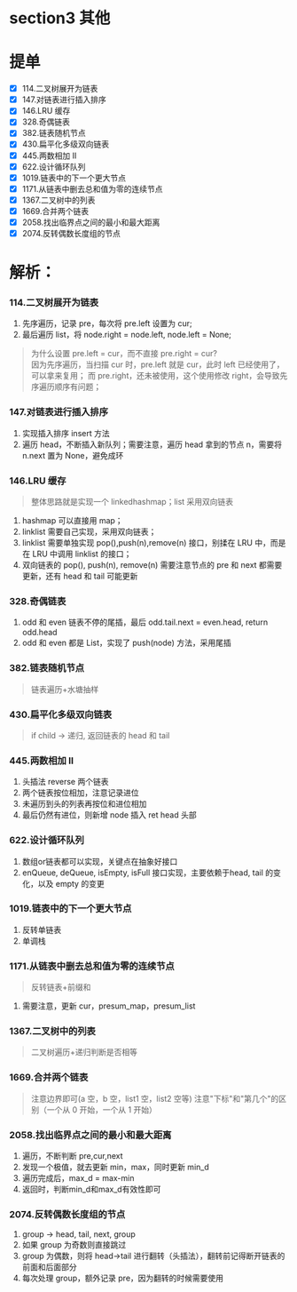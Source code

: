 # section3 其他
# 提单
- [x] 114.二叉树展开为链表
- [x] 147.对链表进行插入排序
- [x] 146.LRU 缓存
- [x] 328.奇偶链表
- [x] 382.链表随机节点
- [x] 430.扁平化多级双向链表
- [x] 445.两数相加 II
- [x] 622.设计循环队列
- [x] 1019.链表中的下一个更大节点
- [x] 1171.从链表中删去总和值为零的连续节点
- [x] 1367.二叉树中的列表
- [x] 1669.合并两个链表
- [x] 2058.找出临界点之间的最小和最大距离
- [x] 2074.反转偶数长度组的节点

# 解析：
### 114.二叉树展开为链表
1. 先序遍历，记录 pre，每次将 pre.left 设置为 cur;  
2. 最后遍历 list，将 node.right = node.left, node.left = None;
> 为什么设置 pre.left = cur，而不直接 pre.right = cur?  
> 因为先序遍历，当扫描 cur 时，pre.left 就是 cur，此时 left 已经使用了，可以拿来复用；
而 pre.right，还未被使用，这个使用修改 right，会导致先序遍历顺序有问题；

### 147.对链表进行插入排序
1. 实现插入排序 insert 方法
2. 遍历 head，不断插入新队列；需要注意，遍历 head 拿到的节点 n，需要将 n.next 置为 None，避免成环

### 146.LRU 缓存
> 整体思路就是实现一个 linkedhashmap；list 采用双向链表
1. hashmap 可以直接用 map；
2. linklist 需要自己实现，采用双向链表；
3. linklist 需要单独实现 pop(),push(n),remove(n) 接口，别揉在 LRU 中，而是在 LRU 中调用 linklist 的接口；
4. 双向链表的 pop(), push(n), remove(n) 需要注意节点的 pre 和 next 都需要更新，还有 head 和 tail 可能更新

### 328.奇偶链表
1. odd 和 even 链表不停的尾插，最后 odd.tail.next = even.head, return odd.head  
2. odd 和 even 都是 List，实现了 push(node) 方法，采用尾插

### 382.链表随机节点
> 链表遍历+水塘抽样

### 430.扁平化多级双向链表
> if child -> 递归, 返回链表的 head 和 tail

### 445.两数相加 II
1. 头插法 reverse 两个链表  
2. 两个链表按位相加，注意记录进位
3. 未遍历到头的列表再按位和进位相加
4. 最后仍然有进位，则新增 node 插入 ret head 头部

### 622.设计循环队列
1. 数组or链表都可以实现，关键点在抽象好接口
2. enQueue, deQueue, isEmpty, isFull 接口实现，主要依赖于head, tail 的变化，以及 empty 的变更

### 1019.链表中的下一个更大节点
1. 反转单链表
2. 单调栈

### 1171.从链表中删去总和值为零的连续节点
> 反转链表+前缀和
1. 需要注意，更新 cur，presum_map，presum_list

### 1367.二叉树中的列表
> 二叉树遍历+递归判断是否相等

### 1669.合并两个链表
> 注意边界即可(a 空，b 空，list1 空，list2 空等)
> 注意"下标"和"第几个"的区别（一个从 0 开始，一个从 1 开始）

### 2058.找出临界点之间的最小和最大距离
1. 遍历，不断判断 pre,cur,next
2. 发现一个极值，就去更新 min，max，同时更新 min_d
3. 遍历完成后，max_d = max-min
4. 返回时，判断min_d和max_d有效性即可

### 2074.反转偶数长度组的节点
1. group -> head, tail, next, group
2. 如果 group 为奇数则直接跳过
3. group 为偶数，则将 head->tail 进行翻转（头插法），翻转前记得断开链表的前面和后面部分
4. 每次处理 group，额外记录 pre，因为翻转的时候需要使用